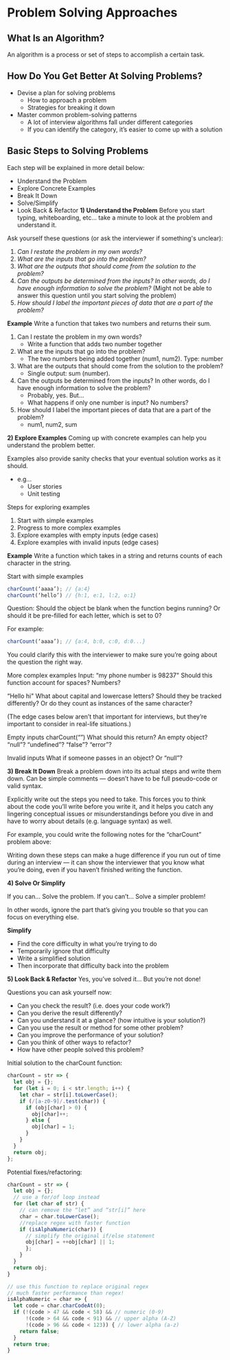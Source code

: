 # Problem Solving Approaches

## What Is an Algorithm?

An algorithm is a process or set of steps to accomplish a certain task.

## How Do You Get Better At Solving Problems?

- Devise a plan for solving problems
  - How to approach a problem
  - Strategies for breaking it down
- Master common problem-solving patterns
  - A lot of interview algorithms fall under different categories
  - If you can identify the category, it’s easier to come up with a solution

## Basic Steps to Solving Problems

Each step will be explained in more detail below:

- Understand the Problem
- Explore Concrete Examples
- Break It Down
- Solve/Simplify
- Look Back & Refactor
  **1) Understand the Problem**
  Before you start typing, whiteboarding, etc… take a minute to look at the problem and understand it.

Ask yourself these questions (or ask the interviewer if something's unclear):

1. _Can I restate the problem in my own words?_
2. _What are the inputs that go into the problem?_
3. _What are the outputs that should come from the solution to the problem?_
4. _Can the outputs be determined from the inputs? In other words, do I have enough information to solve the problem?_
   (Might not be able to answer this question until you start solving the problem)
5. _How should I label the important pieces of data that are a part of the problem?_

**Example**
Write a function that takes two numbers and returns their sum.

1. Can I restate the problem in my own words?
   - Write a function that adds two number together
2. What are the inputs that go into the problem?
   - The two numbers being added together (num1, num2). Type: number
3. What are the outputs that should come from the solution to the problem?
   - Single output: sum (number).
4. Can the outputs be determined from the inputs? In other words, do I have enough information to solve the problem?
   - Probably, yes. But...
   - What happens if only one number is input? No numbers?
5. How should I label the important pieces of data that are a part of the problem?
   - num1, num2, sum

**2) Explore Examples**
Coming up with concrete examples can help you understand the problem better.

Examples also provide sanity checks that your eventual solution works as it should.

- e.g...
  - User stories
  - Unit testing

Steps for exploring examples

1. Start with simple examples
2. Progress to more complex examples
3. Explore examples with empty inputs (edge cases)
4. Explore examples with invalid inputs (edge cases)

**Example**
Write a function which takes in a string and returns counts of each character in the string.

Start with simple examples

```javascript
charCount(‘aaaa’); // {a:4}
charCount(‘hello’) // {h:1, e:1, l:2, o:1}
```

Question: Should the object be blank when the function begins running? Or should it be pre-filled for each letter, which is set to 0?

For example:

```javascript
charCount(‘aaaa’); // {a:4, b:0, c:0, d:0...}
```

You could clarify this with the interviewer to make sure you’re going about the question the right way.

More complex examples
Input:
“my phone number is 98237"
Should this function account for spaces? Numbers?

“Hello hi"
What about capital and lowercase letters? Should they be tracked differently? Or do they count as instances of the same character?

(The edge cases below aren’t that important for interviews, but they’re important to consider in real-life situations.)

Empty inputs
charCount(“”)
What should this return? An empty object? “null”? “undefined”? “false”? “error”?

Invalid inputs
What if someone passes in an object? Or “null”?

**3) Break It Down**
Break a problem down into its actual steps and write them down. Can be simple comments — doesn’t have to be full pseudo-code or valid syntax.

Explicitly write out the steps you need to take.
This forces you to think about the code you’ll write before you write it, and it helps you catch any lingering conceptual issues or misunderstandings before you dive in and have to worry about details (e.g. language syntax) as well.

For example, you could write the following notes for the “charCount” problem above:

Writing down these steps can make a huge difference if you run out of time during an interview — it can show the interviewer that you know what you’re doing, even if you haven’t finished writing the function.

**4) Solve Or Simplify**

If you can… Solve the problem.
If you can’t… Solve a simpler problem!

In other words, ignore the part that’s giving you trouble so that you can focus on everything else.

**Simplify**

- Find the core difficulty in what you’re trying to do
- Temporarily ignore that difficulty
- Write a simplified solution
- Then incorporate that difficulty back into the problem

**5) Look Back & Refactor**
Yes, you’ve solved it… But you’re not done!

Questions you can ask yourself now:

- Can you check the result? (i.e. does your code work?)
- Can you derive the result differently?
- Can you understand it at a glance? (how intuitive is your solution?)
- Can you use the result or method for some other problem?
- Can you improve the performance of your solution?
- Can you think of other ways to refactor?
- How have other people solved this problem?

Initial solution to the charCount function:

```javascript
charCount = str => {
  let obj = {};
  for (let i = 0; i < str.length; i++) {
    let char = str[i].toLowerCase();
    if (/[a-z0-9]/.test(char)) {
      if (obj[char] > 0) {
        obj[char]++;
      } else {
        obj[char] = 1;
      }
    }
  }
  return obj;
};
```

Potential fixes/refactoring:

```javascript
charCount = str => {
  let obj = {};
  // use a for/of loop instead
  for (let char of str) {
    // can remove the “let” and “str[i]” here
    char = char.toLowerCase();
    //replace regex with faster function
    if (isAlphaNumeric(char)) {
      // simplify the original if/else statement
      obj[char] = ++obj[char] || 1;
      };
    }
  }
  return obj;
}

// use this function to replace original regex
// much faster performance than regex!
isAlphaNumeric = char => {
  let code = char.charCodeAt(0);
  if (!(code > 47 && code < 58) && // numeric (0-9)
      !(code > 64 && code < 91) && // upper alpha (A-Z)
      !(code > 96 && code < 123)) { // lower alpha (a-z)
    return false;
  }
  return true;
}

```
